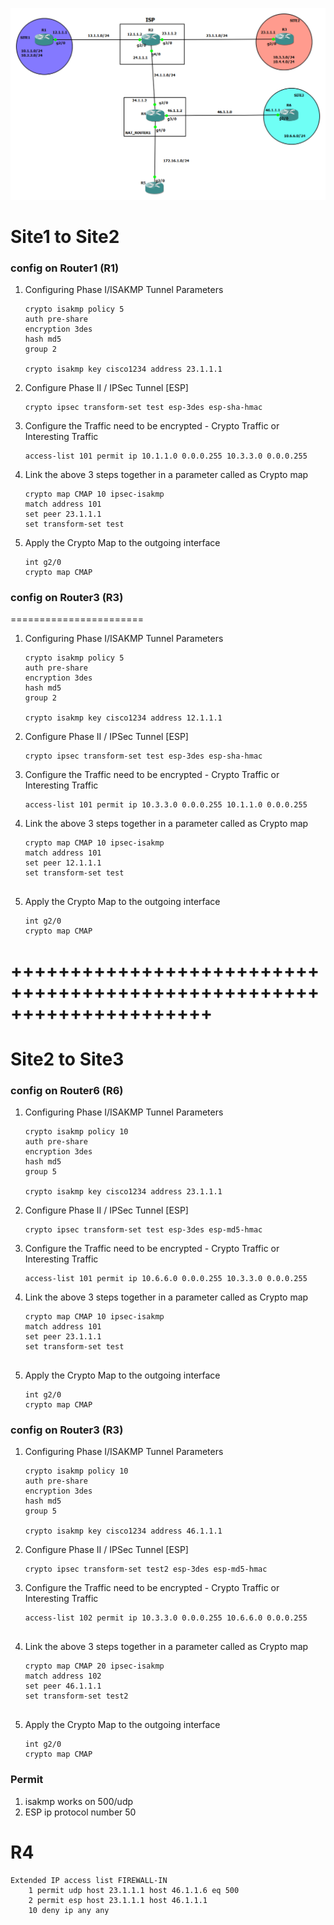 ![img](img/1.png)


# Site1   to   Site2

### config on Router1 (R1)

1. Configuring Phase I/ISAKMP Tunnel Parameters

    ```
    crypto isakmp policy 5 
    auth pre-share
    encryption 3des
    hash md5
    group 2

    crypto isakmp key cisco1234 address 23.1.1.1

    ```

2. Configure Phase II / IPSec Tunnel [ESP]

    ```
    crypto ipsec transform-set test esp-3des esp-sha-hmac

    ```

3. Configure the Traffic need to be encrypted - 
Crypto Traffic or Interesting Traffic

    ```
    access-list 101 permit ip 10.1.1.0 0.0.0.255 10.3.3.0 0.0.0.255
    ```


4. Link the above 3 steps together in a parameter called as Crypto map 

    ```
    crypto map CMAP 10 ipsec-isakmp
    match address 101
    set peer 23.1.1.1
    set transform-set test

    ```

5. Apply the Crypto Map to the outgoing interface

    ```
    int g2/0
    crypto map CMAP

    ```




### config on Router3 (R3)
=======================
1. Configuring Phase I/ISAKMP Tunnel Parameters

    ```
    crypto isakmp policy 5 
    auth pre-share
    encryption 3des
    hash md5
    group 2

    crypto isakmp key cisco1234 address 12.1.1.1
    ```

2. Configure Phase II / IPSec Tunnel [ESP]

    ```
    crypto ipsec transform-set test esp-3des esp-sha-hmac

    ```

3. Configure the Traffic need to be encrypted - Crypto Traffic or Interesting Traffic

    ```
    access-list 101 permit ip 10.3.3.0 0.0.0.255 10.1.1.0 0.0.0.255 

    ```


4. Link the above 3 steps together in a parameter called as Crypto map 

    ```
    crypto map CMAP 10 ipsec-isakmp
    match address 101
    set peer 12.1.1.1
    set transform-set test


    ```


5. Apply the Crypto Map to the outgoing interface
    ```
    int g2/0
    crypto map CMAP

    ```






# +++++++++++++++++++++++++++++++++++++++++++++++++++++++++++++++++++++
# Site2    to   Site3



### config on Router6 (R6)

1. Configuring Phase I/ISAKMP Tunnel Parameters

    ```
    crypto isakmp policy 10
    auth pre-share
    encryption 3des
    hash md5
    group 5

    crypto isakmp key cisco1234 address 23.1.1.1
    ```

2. Configure Phase II / IPSec Tunnel [ESP]

    ```
    crypto ipsec transform-set test esp-3des esp-md5-hmac

    ```

3. Configure the Traffic need to be encrypted - Crypto Traffic or Interesting Traffic

    ```
    access-list 101 permit ip 10.6.6.0 0.0.0.255 10.3.3.0 0.0.0.255

    ```


4. Link the above 3 steps together in a parameter called as Crypto map 

    ```
    crypto map CMAP 10 ipsec-isakmp
    match address 101
    set peer 23.1.1.1
    set transform-set test


    ```


5. Apply the Crypto Map to the outgoing interface
    ```
    int g2/0
    crypto map CMAP

    ```


### config on Router3 (R3)

1. Configuring Phase I/ISAKMP Tunnel Parameters

    ```
    crypto isakmp policy 10
    auth pre-share
    encryption 3des
    hash md5
    group 5

    crypto isakmp key cisco1234 address 46.1.1.1
    ```

2. Configure Phase II / IPSec Tunnel [ESP]

    ```
    crypto ipsec transform-set test2 esp-3des esp-md5-hmac

    ```

3. Configure the Traffic need to be encrypted - Crypto Traffic or Interesting Traffic

    ```
    access-list 102 permit ip 10.3.3.0 0.0.0.255 10.6.6.0 0.0.0.255


    ```


4. Link the above 3 steps together in a parameter called as Crypto map 

    ```
    crypto map CMAP 20 ipsec-isakmp
    match address 102
    set peer 46.1.1.1
    set transform-set test2


    ```


5. Apply the Crypto Map to the outgoing interface
    ```
    int g2/0
    crypto map CMAP

    ```


### Permit 
1. isakmp works on 500/udp
2. ESP  ip protocol number 50

# R4
```
Extended IP access list FIREWALL-IN
    1 permit udp host 23.1.1.1 host 46.1.1.6 eq 500
    2 permit esp host 23.1.1.1 host 46.1.1.1
    10 deny ip any any

```